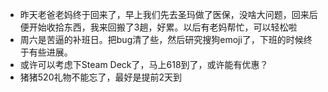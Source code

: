 * 昨天老爸老妈终于回来了，早上我们先去圣玛做了医保，没啥大问题，回来后便开始收拾东西，我来回搬了3趟，好累。以后有老妈帮忙，可以轻松啦
* 周六是苦逼的补班日。把bug清了些，然后研究搜狗emoji了，下班的时候终于有些进展。
* 或许可以考虑下Steam Deck了，马上618到了，或许能有优惠？
* 猪猪520礼物不能忘了，最好是提前2天到